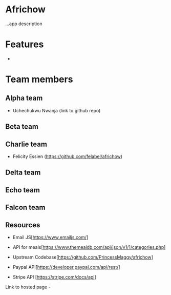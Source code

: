 # Africhow
...app description

# Features
- 

# Team members
## Alpha team
- Uchechukwu Nwanja (link to github repo)

## Beta team

## Charlie team
- Felicity Essien (https://github.com/felabel/africhow)

## Delta team

## Echo team

## Falcon team

## Resources

- Email JS[https://www.emailjs.com/]

- API for meals[https://www.themealdb.com/api/json/v1/1/categories.php]

- Upstream Codebase[https://github.com/PrincessMaggy/africhow]

- Paypal API[https://developer.paypal.com/api/rest/]

- Stripe API [https://stripe.com/docs/api]

Link to hosted page -
